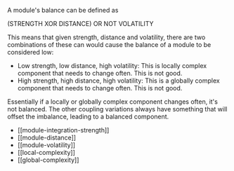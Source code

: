 A module's balance can be defined as

(STRENGTH XOR DISTANCE) OR NOT VOLATILITY

This means that given strength, distance and volatility, there are two combinations of these can would cause the balance of a module to be considered low:

- Low strength, low distance, high volatility: This is locally complex component that needs to change often. This is not good.
- High strength, high distance, high volatility: This is a globally complex component that needs to change often. This is not good.

Essentially if a locally or globally complex component changes often, it's not balanced. The other coupling variations always have something that will offset the imbalance, leading to a balanced component.

- [[module-integration-strength]]
- [[module-distance]]
- [[module-volatility]]
- [[local-complexity]]
- [[global-complexity]]